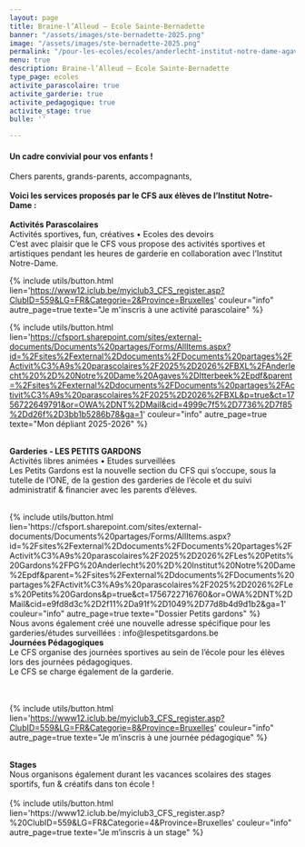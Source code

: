 ```yaml
---
layout: page
title: Braine-l’Alleud – Ecole Sainte-Bernadette
banner: "/assets/images/ste-bernadette-2025.png"
image: "/assets/images/ste-bernadette-2025.png"
permalink: "/pour-les-ecoles/ecoles/anderlecht-institut-notre-dame-agaves-itterbeek/"
menu: true
description: Braine-l’Alleud – Ecole Sainte-Bernadette
type_page: ecoles
activite_parascolaire: true
activite_garderie: true
activite_pedagogique: true
activite_stage: true
bulle: ''

---
```

#### **Un cadre convivial pour vos enfants !**

Chers parents, grands-parents, accompagnants, <br>
<br>
<strong>Voici les services proposés par le CFS aux élèves de l’Institut Notre-Dame : </strong>
<br><br>
<strong>Activités Parascolaires</strong> <br>
Activités sportives, fun, créatives • Ecoles des devoirs
<br>
C’est avec plaisir que le CFS vous propose des activités sportives et artistiques pendant les heures de garderie en collaboration avec l’Institut Notre-Dame.

{% include utils/button.html  
lien='https://www12.iclub.be/myiclub3_CFS_register.asp?ClubID=559&LG=FR&Categorie=2&Province=Bruxelles' couleur="info" autre_page=true texte="Je m'inscris à une activité parascolaire" %}
<br>

{% include utils/button.html lien='https://cfsport.sharepoint.com/sites/external-documents/Documents%20partages/Forms/AllItems.aspx?id=%2Fsites%2Fexternal%2Ddocuments%2FDocuments%20partages%2FActivit%C3%A9s%20parascolaires%2F2025%2D2026%2FBXL%2FAnderlecht%20%2D%20Notre%20Dame%20Agaves%2DItterbeek%2Epdf&parent=%2Fsites%2Fexternal%2Ddocuments%2FDocuments%20partages%2FActivit%C3%A9s%20parascolaires%2F2025%2D2026%2FBXL&p=true&ct=1756722649791&or=OWA%2DNT%2DMail&cid=4999c7f5%2D7736%2D7f85%2Dd26f%2D3bb1b5286b78&ga=1' couleur="info" autre_page=true texte="Mon dépliant 2025-2026" %}
<br><br>

<strong>Garderies - LES PETITS GARDONS </strong> <br>
Activités libres animées • Etudes surveillées <br>
Les Petits Gardons est la nouvelle section du CFS qui s’occupe, sous la tutelle de l’ONE, de la gestion des garderies de l’école et du suivi administratif & financier avec les parents d’élèves.

<br>
{% include utils/button.html lien='https://cfsport.sharepoint.com/sites/external-documents/Documents%20partages/Forms/AllItems.aspx?id=%2Fsites%2Fexternal%2Ddocuments%2FDocuments%20partages%2FActivit%C3%A9s%20parascolaires%2F2025%2D2026%2FLes%20Petits%20Gardons%2FPG%20Anderlecht%20%2D%20Institut%20Notre%20Dame%2Epdf&parent=%2Fsites%2Fexternal%2Ddocuments%2FDocuments%20partages%2FActivit%C3%A9s%20parascolaires%2F2025%2D2026%2FLes%20Petits%20Gardons&p=true&ct=1756722716760&or=OWA%2DNT%2DMail&cid=e9fd8d3c%2D2f11%2Da91f%2D1049%2D77d8b4d9d1b2&ga=1' couleur="info" autre_page=true texte="Dossier Petits gardons" %}

<br>
Nous avons également créé une nouvelle adresse spécifique pour les garderies/études surveillées : info@lespetitsgardons.be

<br>
<strong>Journées Pédagogiques</strong> <br>
Le CFS organise des journées sportives au sein de l’école pour les élèves lors des journées pédagogiques. <br>
Le CFS se charge également de la garderie.

<br><br>
{% include utils/button.html lien='https://www12.iclub.be/myiclub3_CFS_register.asp?ClubID=559&LG=FR&Categorie=8&Province=Bruxelles' couleur="info" autre_page=true texte="Je m’inscris à une journée pédagogique" %}

<br>
<strong>Stages</strong> <br>
Nous organisons également durant les vacances scolaires des stages sportifs, fun & créatifs dans ton école ! <br>

<br>
{% include utils/button.html lien='https://www12.iclub.be/myiclub3_CFS_register.asp?%20ClubID=559&LG=FR&Categorie=4&Province=Bruxelles' couleur="info" autre_page=true texte="Je m’inscris à un stage" %}

